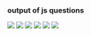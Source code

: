 <h3>output of js questions</h3>
<img src="./js prc-21-06-22/output/Screenshot(12).png">
<img src="./js prc-21-06-22/output/Screenshot(13).png">
<img src="./js prc-21-06-22/output/Screenshot(14).png">
<img src="./js prc-21-06-22/output/Screenshot(15).png">
<img src="./js prc-21-06-22/output/Screenshot(16).png">
<img src="./js prc-21-06-22/output/Screenshot(17).png">